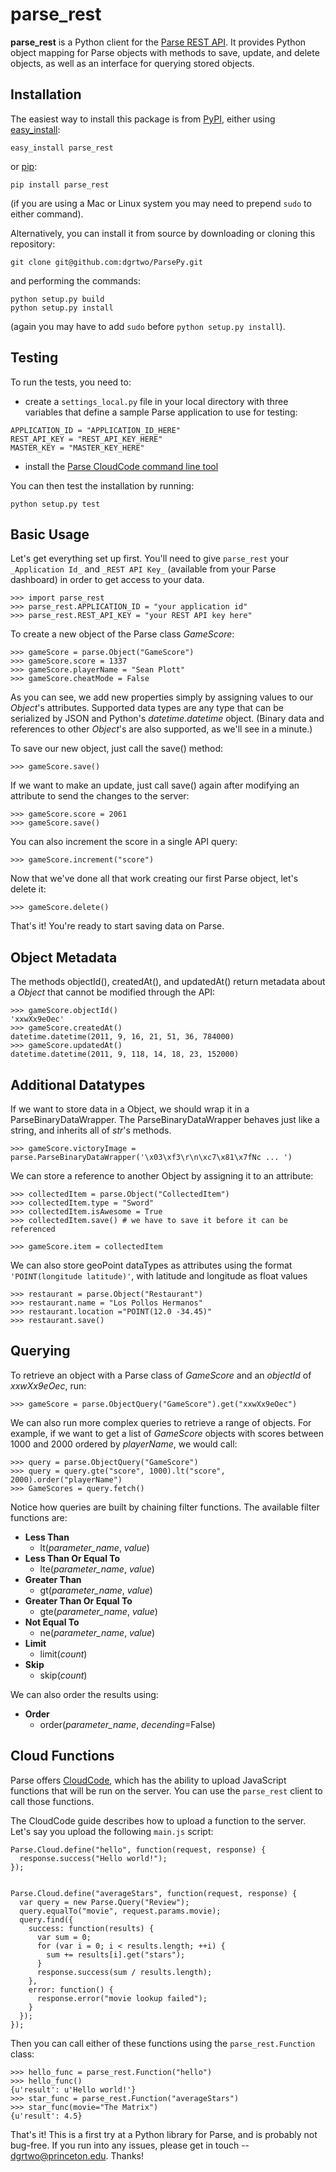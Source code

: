 parse_rest
==========

**parse_rest** is a Python client for the [Parse REST API](https://www.parse.com/docs/rest). It provides Python object mapping for Parse objects with methods to save, update, and delete objects, as well as an interface for querying stored objects.

Installation
------------

The easiest way to install this package is from [PyPI](http://pypi.python.org/pypi), either using [easy_install](http://packages.python.org/distribute/easy_install.html):

    easy_install parse_rest

or [pip](http://pypi.python.org/pypi/pip):

    pip install parse_rest

(if you are using a Mac or Linux system you may need to prepend `sudo` to either command).

Alternatively, you can install it from source by downloading or cloning this repository:

    git clone git@github.com:dgrtwo/ParsePy.git

and performing the commands:

    python setup.py build
    python setup.py install

(again you may have to add `sudo` before `python setup.py install`).

Testing
-------

To run the tests, you need to:

* create a `settings_local.py` file in your local directory with three variables that define a sample Parse application to use for testing:

~~~~~ {python}
APPLICATION_ID = "APPLICATION_ID_HERE"
REST_API_KEY = "REST_API_KEY_HERE"
MASTER_KEY = "MASTER_KEY_HERE"
~~~~~

* install the [Parse CloudCode command line tool](https://www.parse.com/docs/cloud_code_guide)

You can then test the installation by running:

    python setup.py test


Basic Usage
-----------

Let's get everything set up first. You'll need to give `parse_rest` your `_Application Id_` and `_REST API Key_` (available from your Parse dashboard) in order to get access to your data.

~~~~~ {python}
>>> import parse_rest
>>> parse_rest.APPLICATION_ID = "your application id"
>>> parse_rest.REST_API_KEY = "your REST API key here"
~~~~~

To create a new object of the Parse class _GameScore_:

~~~~~ {python}
>>> gameScore = parse.Object("GameScore")
>>> gameScore.score = 1337
>>> gameScore.playerName = "Sean Plott"
>>> gameScore.cheatMode = False
~~~~~

As you can see, we add new properties simply by assigning values to our _Object_'s attributes. Supported data types are any type that can be serialized by JSON and Python's _datetime.datetime_ object. (Binary data and references to other _Object_'s are also supported, as we'll see in a minute.)

To save our new object, just call the save() method:

~~~~~ {python}
>>> gameScore.save()
~~~~~

If we want to make an update, just call save() again after modifying an attribute to send the changes to the server:

~~~~~ {python}
>>> gameScore.score = 2061
>>> gameScore.save()
~~~~~

You can also increment the score in a single API query:

~~~~~ {python}
>>> gameScore.increment("score")
~~~~~

Now that we've done all that work creating our first Parse object, let's delete it:

~~~~~ {python}
>>> gameScore.delete()
~~~~~

That's it! You're ready to start saving data on Parse.

Object Metadata
---------------

The methods objectId(), createdAt(), and updatedAt() return metadata about a _Object_ that cannot be modified through the API:

~~~~~ {python}
>>> gameScore.objectId()
'xxwXx9eOec'
>>> gameScore.createdAt()
datetime.datetime(2011, 9, 16, 21, 51, 36, 784000)
>>> gameScore.updatedAt()
datetime.datetime(2011, 9, 118, 14, 18, 23, 152000)
~~~~~

Additional Datatypes
--------------------

If we want to store data in a Object, we should wrap it in a ParseBinaryDataWrapper. The ParseBinaryDataWrapper behaves just like a string, and inherits all of _str_'s methods.

~~~~~ {python}
>>> gameScore.victoryImage = parse.ParseBinaryDataWrapper('\x03\xf3\r\n\xc7\x81\x7fNc ... ')
~~~~~

We can store a reference to another Object by assigning it to an attribute:

~~~~~ {python}
>>> collectedItem = parse.Object("CollectedItem")
>>> collectedItem.type = "Sword"
>>> collectedItem.isAwesome = True
>>> collectedItem.save() # we have to save it before it can be referenced

>>> gameScore.item = collectedItem
~~~~~

We can also store geoPoint dataTypes as attributes using the format <code>'POINT(longitude latitude)'</code>, with latitude and longitude as float values

~~~~~ {python}
>>> restaurant = parse.Object("Restaurant")
>>> restaurant.name = "Los Pollos Hermanos"
>>> restaurant.location ="POINT(12.0 -34.45)"
>>> restaurant.save()
~~~~~


Querying
--------

To retrieve an object with a Parse class of _GameScore_ and an _objectId_ of _xxwXx9eOec_, run:

~~~~~ {python}
>>> gameScore = parse.ObjectQuery("GameScore").get("xxwXx9eOec")
~~~~~

We can also run more complex queries to retrieve a range of objects. For example, if we want to get a list of _GameScore_ objects with scores between 1000 and 2000 ordered by _playerName_, we would call:

~~~~~ {python}
>>> query = parse.ObjectQuery("GameScore")
>>> query = query.gte("score", 1000).lt("score", 2000).order("playerName")
>>> GameScores = query.fetch()
~~~~~

Notice how queries are built by chaining filter functions. The available filter functions are:

* **Less Than**
    * lt(_parameter_name_, _value_)
* **Less Than Or Equal To**
    * lte(_parameter_name_, _value_)
* **Greater Than**
    * gt(_parameter_name_, _value_)
* **Greater Than Or Equal To**
    * gte(_parameter_name_, _value_)
* **Not Equal To**
    * ne(_parameter_name_, _value_)
* **Limit**
    * limit(_count_)
* **Skip**
    * skip(_count_)

We can also order the results using:

* **Order**
    * order(_parameter_name_, _decending_=False)

Cloud Functions
---------------

Parse offers [CloudCode](https://www.parse.com/docs/cloud_code_guide), which has the ability to upload JavaScript functions that will be run on the server. You can use the `parse_rest` client to call those functions.

The CloudCode guide describes how to upload a function to the server. Let's say you upload the following `main.js` script:

~~~~~ {javascript}
Parse.Cloud.define("hello", function(request, response) {
  response.success("Hello world!");
});


Parse.Cloud.define("averageStars", function(request, response) {
  var query = new Parse.Query("Review");
  query.equalTo("movie", request.params.movie);
  query.find({
    success: function(results) {
      var sum = 0;
      for (var i = 0; i < results.length; ++i) {
        sum += results[i].get("stars");
      }
      response.success(sum / results.length);
    },
    error: function() {
      response.error("movie lookup failed");
    }
  });
});
~~~~~

Then you can call either of these functions using the `parse_rest.Function` class:

~~~~~ {python}
>>> hello_func = parse_rest.Function("hello")
>>> hello_func()
{u'result': u'Hello world!'}
>>> star_func = parse_rest.Function("averageStars")
>>> star_func(movie="The Matrix")
{u'result': 4.5}
~~~~~


That's it! This is a first try at a Python library for Parse, and is probably not bug-free. If you run into any issues, please get in touch -- dgrtwo@princeton.edu. Thanks!
